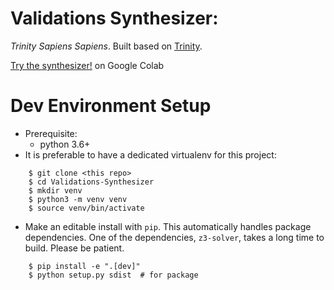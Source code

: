# Validations Synthesizer:

_Trinity Sapiens Sapiens_.
Built based on [Trinity](https://github.com/fredfeng/Trinity).

[Try the synthesizer!](https://colab.research.google.com/drive/1M1fUzgJLzfZ_KrD6oR_BCi-aLLG3kXMB) on Google Colab

Dev Environment Setup
=====================
- Prerequisite:
    - python 3.6+  
- It is preferable to have a dedicated virtualenv for this project:
```
    $ git clone <this repo>
    $ cd Validations-Synthesizer
    $ mkdir venv
    $ python3 -m venv venv
    $ source venv/bin/activate
```
- Make an editable install with `pip`. This automatically handles package dependencies. One of the dependencies, `z3-solver`, takes a long time to build. Please be patient.
```
    $ pip install -e ".[dev]"
    $ python setup.py sdist  # for package
```
